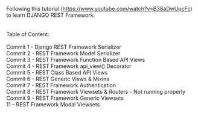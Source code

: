 Following this tutorial (https://www.youtube.com/watch?v=B38aDwUpcFc) to learn DJANGO REST Framework.
</br></br></br>
Table of Content:
</br></br>
Commit 1 - Django REST Framework  Serializer
</br>
Commit 2 - REST Framework Model Serializer
</br>
Commit 3 - REST Framework Function Based API Views
</br>
Commit 4 - REST Framework api_view() Decorator
</br>
Commit 5 - REST Class Based API Views
</br>
Commit 6 - REST Generic Views & Mixins
</br>
Commit 7 - REST Framework Authentication
</br>
Commit 8 - REST Framework Viewsets & Routers - Not running properly
</br>
Commit 9 - REST Framework Generic Viewsets
</br>
11 - REST Framework Modal Viewsets
